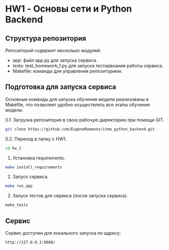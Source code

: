 
# HW1 - Основы сети и Python Backend


## Структура репозитория

Репозиторий содержит несколько модулей:
- app: файл app.py для запуска сервиса.
- tests: test_homework_1.py для запуска тестирвоания работы сервиса. 
- Makefile: команды для управления репозиторием. 

## Подготовка для запуска сервиса
Основные команды для запуска обучения модели реализованы в Makefile, что позволяет удобно осуществлять все этапы обучения модели. 

0.1. Загрузка репозитория в свою рабочую директорию при помощи GIT.
```bash
git clone https://github.com/EugeneRomanov/itmo_python_backend.git
```
0.2. Переход в папку с HW1.
```bash
cd hw_1
```

1. Установка requirements.
```bash
make install_requirements
```

2. Запуск сервиса.
```bash
make run_app
```
2. Запуск тестов для сервиса (после запуска сервиса).
```bash
make_tests
```

## Сервис

Сервис доступен для локального запуска по адресу: 
```bash
http://127.0.0.1:8000/
```
